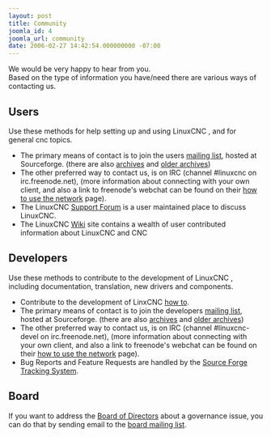 ```yaml
---
layout: post
title: Community
joomla_id: 4
joomla_url: community
date: 2006-02-27 14:42:54.000000000 -07:00
---
```

<p>We would be very happy to hear from you.<br /> Based on the type of information you have/need there are various ways of contacting us.</p>
<h2>Users</h2>
<p>Use these methods for help setting up and using LinuxCNC , and for general cnc topics.</p>
<ul>
<li>The primary means of contact is to join the users <a href="http://lists.sourceforge.net/lists/listinfo/emc-users">mailing list</a>, hosted at Sourceforge. (there are also <a href="http://news.gmane.org/gmane.linux.distributions.emc.user">archives</a> and <a href="http://sourceforge.net/mailarchive/forum.php?forum=emc-users">older archives</a>)</li>
<li>The other preferred way to contact us, is on IRC (channel #linuxcnc on irc.freenode.net), (more information about connecting with your own client, and also a link to freenode's webchat can be found on their <a href="http://freenode.net/using_the_network.shtml">how to use the network</a> page). </li>
<li>The LinuxCNC <a href="index.php/forum">Support Forum</a> is a user maintained place to discuss LinuxCNC.</li>
<li>The LinuxCNC <a href="http://wiki.linuxcnc.org/cgi-bin/emcinfo.pl">Wiki</a> site contains a wealth of user contributed information about LinuxCNC and CNC </li>
</ul>
<h2>Developers</h2>
<p>Use these methods to contribute to the development of LinuxCNC , including documentation, translation, new drivers and components.</p>
<ul>
<li>Contribute to the development of LinxCNC <a href="docs/html/code/Contributing-to-LinuxCNC.html">how to</a>.</li>
<li>The primary means of contact is to join the developers <a href="http://lists.sourceforge.net/lists/listinfo/emc-developers">mailing list</a>, hosted at Sourceforge. (there are also <a href="http://news.gmane.org/gmane.linux.distributions.emc.devel">archives</a> and <a href="http://sourceforge.net/mailarchive/forum.php?forum=emc-developers">older archives</a>)</li>
<li>The other preferred way to contact us, is on IRC (channel #linuxcnc-devel on irc.freenode.net), (more information about connecting with your own client, and also a link to freenode's webchat can be found on their <a href="http://freenode.net/using_the_network.shtml">how to use the network</a> page).</li>
<li>Bug Reports and Feature Requests are handled by the <a href="http://sourceforge.net/p/emc/bugs/">Source Forge Tracking System</a>. </li>
</ul>
<h2>Board</h2>
<p>If you want to address the <a href="index.php?option=com_content&task=view&id=12&Itemid=10">Board of Directors</a> about a governance issue, you can do that by sending email to the <a href="mailto:%20emc-board@lists.sourceforge.net">board mailing list</a>.</p>
